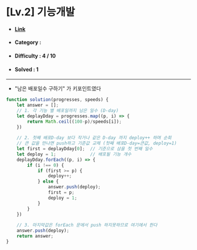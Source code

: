 # [Lv.2] 기능개발 
* #### [Link](https://school.programmers.co.kr/learn/courses/30/lessons/42586)
* #### Category : 
* #### Difficulty : 4 / 10  
* #### Solved : 1

<hr />

* "남은 배포일수 구하기" 가 키포인트였다
```js
function solution(progresses, speeds) {
    let answer = [];
    // 1. 각 기능 별 배포일까지 남은 일수 (D-day)
    let deplayDday = progresses.map((p, i) => {
        return Math.ceil((100-p)/speeds[i]);
    })
    
    // 2. 첫째 배포D-day 보다 작거나 같은 D-day 까지 deploy++ 하며 순회
    // 큰 값을 만나면 push하고 기준값 교체 (첫째 배포D-day=큰값, deploy=1)
    let first = deplayDday[0];  // 기준으로 삼을 첫 번째 일수
    let deploy = 1;             // 배포될 기능 개수 
    deplayDday.forEach((p, i) => {
        if (i !== 0) {
            if (first >= p) {
                deploy++;
            } else {
                answer.push(deploy);
                first = p;
                deploy = 1;
            }
        } 
    })
    
    // 3. 마지막값은 forEach 문에서 push 하지못하므로 여기에서 한다 
    answer.push(deploy);
    return answer;
}
```